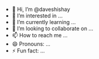 - 👋 Hi, I’m @daveshishay
- 👀 I’m interested in ...
- 🌱 I’m currently learning ...
- 💞️ I’m looking to collaborate on ...
- 📫 How to reach me ...
- 😄 Pronouns: ...
- ⚡ Fun fact: ...

<!---
daveshishay/daveshishay is a ✨ special ✨ repository because its `README.md` (this file) appears on your GitHub profile.
You can click the Preview link to take a look at your changes.
--->
